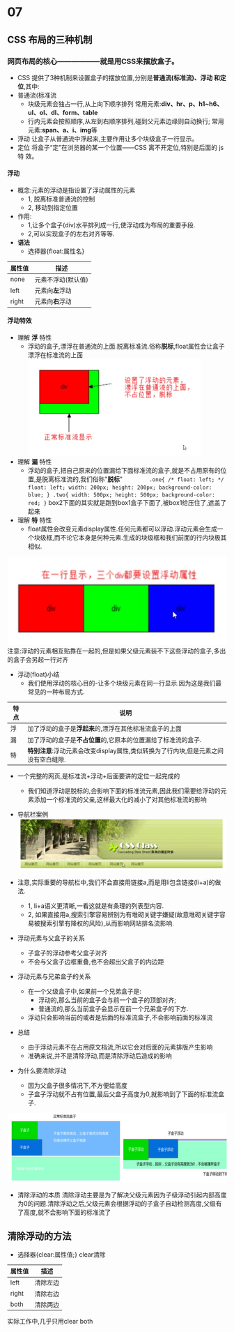 # 07
## CSS 布局的三种机制
### 网页布局的核心——————就是用CSS来摆放盒子。
+ CSS 提供了3种机制来设置盒子的摆放位置,分别是**普通流(标准流)、浮动
和定位**,其中: 
+ 普通流(标准流
    + 块级元素会独占一行,从上向下顺序排列
    常用元素:**div、hr、p、h1~h6、ul、ol、dl、form、table** 
    + 行内元素会按照顺序,从左到右顺序排列,碰到父元素边缘则自动换行; 常用元素:**span、a、i、img**等
+ 浮动
让盒子从普通流中浮起来,主要作用让多个块级盒子一行显示。
+ 定位
将盒子“定”在浏览器的某一个位置——CSS 离不开定位,特别是后面的 js 特 效。

#### 浮动
+ 概念:元素的浮动是指设置了浮动属性的元素
    + 1, 脱离标准普通流的控制
    + 2, 移动到指定位置
+ 作用:
    + 1,让多个盒子(div)水平排列成一行,使浮动成为布局的重要手段.
    + 2,可以实现盒子的左右对齐等等.
+ **语法**
    + 选择器{float:属性名}

|属性值|描述|
|-|-|
|none|元素不浮动(默认值)|
|left|元素向**左**浮动|
|right|元素向**右**浮动|

#### 浮动特效
+ 理解 **浮** 特性
    + 浮动的盒子,漂浮在普通流的上面.脱离标准流.俗称**脱标**,float属性会让盒子漂浮在标准流的上面
![](../img/%E8%84%B1%E6%A0%87.png)
+ 理解 **漏** 特性
    + 浮动的盒子,把自己原来的位置漏给下面标准流的盒子,就是不占用原有的位置,是脱离标准流的,我们俗称"**脱标**"
`        .one{
            /* float: left; */
            float: left;
            width: 200px;
            height: 200px;
            background-color: blue;
        }
        .two{
            width: 500px;
            height: 500px;
            background-color: red;
        }`
box2下面的其实就是跑到box1盒子下面了,被box1给压住了,遮盖了起来
+ 理解 **特** 特性
    + float属性会改变元素display属性.任何元素都可以浮动.浮动元素会生成一个块级框,而不论它本身是何种元素.生成的块级框和我们前面的行内块极其相似.

![](../img/%E7%89%B9%E7%89%B9%E6%80%A7.png)
注意:浮动的元素相互贴靠在一起的,但是如果父级元素装不下这些浮动的盒子,多出的盒子会另起一行对齐

+ 浮动(float)小结
    + 我们使用浮动的核心目的-让多个块级元素在同一行显示.因为这是我们最常见的一种布局方式.

|特点|说明|
|-|-|
|浮|加了浮动的盒子是**浮起来**的,漂浮在其他标准流盒子的上面|
|漏|加了浮动的盒子是**不占位置**的,它原本的位置漏给了标准流的盒子.|
|特|**特别注意**:浮动元素会改变display属性,类似转换为了行内块,但是元素之间没有空白缝隙.|

+ 一个完整的网页,是标准流+浮动+后面要讲的定位一起完成的
    + 我们知道浮动是脱标的,会影响下面的标准流元素,因此我们需要给浮动的元素添加一个标准流的父亲,这样最大化的减小了对其他标准流的影响


+ 导航栏案例
    ![](../img/%E5%AF%BC%E8%88%AA%E6%A0%8F.png)
+ 注意,实际重要的导航栏中,我们不会直接用链接a,而是用li包含链接(li+a)的做法.
    + 1, li+a语义更清晰,一看这就是有条理的列表型内容.
    + 2, 如果直接用a,搜索引擎容易辨别为有堆砌关键字嫌疑(故意堆砌关键字容易被搜索引擎有降权的风险),从而影响网站排名流影响.

+ 浮动元素与父盒子的关系
    + 子盒子的浮动参考父盒子对齐
    + 不会与父盒子边框重叠,也不会超出父盒子的内边距

+ 浮动元素与兄弟盒子的关系
    + 在一个父级盒子中,如果前一个兄弟盒子是:
        + 浮动的,那么当前的盒子会与前一个盒子的顶部对齐;
        + 普通流的,那么当前盒子会显示在前一个兄弟盒子的下方.
    + 浮动只会影响当前的或者是后面的标准流盒子,不会影响前面的标准流

+ 总结
    + 由于浮动元素不在占用原文档流,所以它会对后面的元素排版产生影响
    + 准确来说,并不是清除浮动,而是清除浮动后造成的影响

+ 为什么要清除浮动
    + 因为父盒子很多情况下,不方便给高度
    + 子盒子浮动就不占有位置,最后父盒子高度为0,就影响到了下面的标准流盒子.

![](../img/%E5%B8%83%E5%B1%80.png)

+ 清除浮动的本质
清除浮动主要是为了解决父级元素因为子级浮动引起内部高度为0的问题.清除浮动之后,父级元素会根据浮动的子盒子自动检测高度,父级有了高度,就不会影响下面的标准流了

## 清除浮动的方法
+ 选择器{clear:属性值;} clear清除

|属性值|描述|
|-|-|
|left|清除左边
|right|清除右边
|both|清除两边
实际工作中,几乎只用clear both